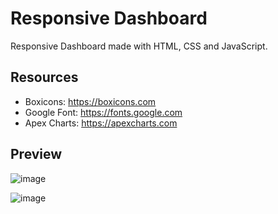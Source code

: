 # Responsive Dashboard
Responsive Dashboard made with HTML, CSS and JavaScript.

## Resources
  * Boxicons: https://boxicons.com
  * Google Font: https://fonts.google.com
  * Apex Charts: https://apexcharts.com
 
 ## Preview
   ![image](https://user-images.githubusercontent.com/55345666/119711355-13f5d700-be7d-11eb-9c01-3d3a04303bf2.png)
   
   
   ![image](https://user-images.githubusercontent.com/55345666/119711601-56b7af00-be7d-11eb-9f44-af62ed69fa75.png)


